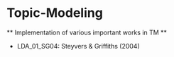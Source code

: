 # Topic-Modeling

** Implementation of various important works in TM **

* LDA_01_SG04: Steyvers & Griffiths (2004)
